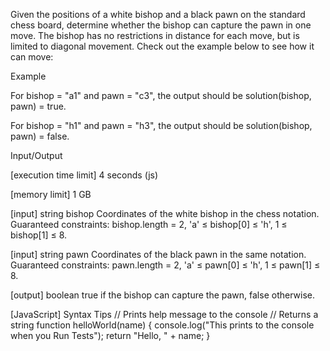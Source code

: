 Given the positions of a white bishop and a black pawn on the standard chess board, determine whether the bishop can capture the pawn in one move.
The bishop has no restrictions in distance for each move, but is limited to diagonal movement. Check out the example below to see how it can move:

Example


For bishop = "a1" and pawn = "c3", the output should be
solution(bishop, pawn) = true.



For bishop = "h1" and pawn = "h3", the output should be
solution(bishop, pawn) = false.



Input/Output


[execution time limit] 4 seconds (js)


[memory limit] 1 GB


[input] string bishop
Coordinates of the white bishop in the chess notation.
Guaranteed constraints:
bishop.length = 2,
'a' ≤ bishop[0] ≤ 'h',
1 ≤ bishop[1] ≤ 8.


[input] string pawn
Coordinates of the black pawn in the same notation.
Guaranteed constraints:
pawn.length = 2,
'a' ≤ pawn[0] ≤ 'h',
1 ≤ pawn[1] ≤ 8.


[output] boolean
true if the bishop can capture the pawn, false otherwise.


[JavaScript] Syntax Tips
// Prints help message to the console
// Returns a string
function helloWorld(name) {
    console.log("This prints to the console when you Run Tests");
    return "Hello, " + name;
}


